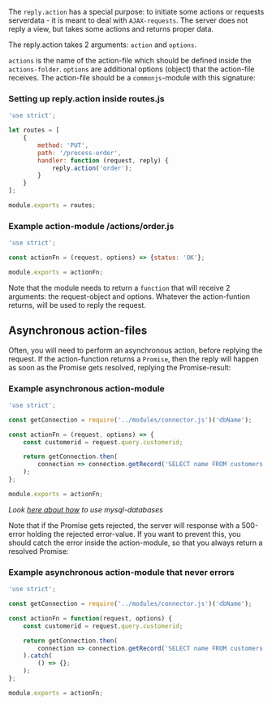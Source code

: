 The `reply.action` has a special purpose: to initiate some actions or requests serverdata - it is meant to deal with `AJAX-requests`. The server does not reply a view, but takes some actions and returns proper data.

The reply.action takes 2 arguments: `action` and `options`.

`actions` is the name of the action-file which should be defined inside the `actions-folder`. `options` are additional options (object) that the action-file receives. The action-file should be a `commonjs`-module with this signature:

### Setting up reply.action inside routes.js
```js
'use strict';

let routes = [
    {
        method: 'PUT',
        path: '/process-order',
        handler: function (request, reply) {
            reply.action('order');
        }
    }
];

module.exports = routes;
```

### Example action-module /actions/order.js
```js
'use strict';

const actionFn = (request, options) => {status: 'OK'};

module.exports = actionFn;
```

Note that the module needs to return a `function` that will receive 2 arguments: the request-object and options. Whatever the action-funtion returns, will be used to reply the request.

## Asynchronous action-files
Often, you will need to perform an asynchronous action, before replying the request. If the action-function returns a `Promise`, then the reply will happen as soon as the Promise gets resolved, replying the Promise-result:

### Example asynchronous action-module
```js
'use strict';

const getConnection = require('../modules/connector.js')('dbName');

const actionFn = (request, options) => {
    const customerid = request.query.customerid;

    return getConnection.then(
        connection => connection.getRecord('SELECT name FROM customers WHERE id=?', customerid)
    );
};

module.exports = actionFn;
```
*Look [here about how](/databases) to use mysql-databases*

Note that if the Promise gets rejected, the server will response with a 500-error holding the rejected error-value. If you want to prevent this, you should catch the error inside the action-module, so that you always return a resolved Promise:

### Example asynchronous action-module that never errors
```js
'use strict';

const getConnection = require('../modules/connector.js')('dbName');

const actionFn = function(request, options) {
    const customerid = request.query.customerid;

    return getConnection.then(
        connection => connection.getRecord('SELECT name FROM customers WHERE id=?', customerid);
    ).catch(
        () => {};
    );
};

module.exports = actionFn;
```
